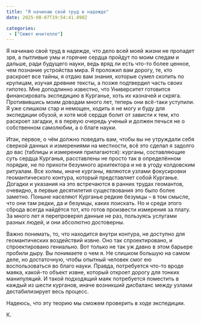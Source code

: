 ```yaml
---
title: "Я начинаю свой труд в надежде"
date: 2025-08-07T19:54:41.898Z

categories:
 - ["Сюжет ючителле"]
---
```


Я начинаю свой труд в надежде, что дело всей моей жизни не пропадет зря,
а пытливые умы и горячие сердца пройдут по моим следам и дальше, ради
будущего науки, ведь вряд ли есть что-то более ценное, чем познание
устройства мира. Я проложил вам дорогу, те, кто раскроет все тайны, я
отдаю вам знания, которые сумел скопить по крупицам, изучая древние
тексты, а позже подтвердил часть своих гипотез. Мне доподлинно известно,
что Университет готовится финансировать экспедицию в Курганье, хоть их
казначей и скряга. Противившись моим доводам много лет, теперь они
всё-таки уступили. Я уже слишком стар и немощен, ходить я не могу и буду
для экспедиции обузой, и хотя моё сердце болит от зависти к тем, кто
раскроет загадки, я в первую очередь ученый и должен печься не о
собственном самолюбии, а о благе науки.

Итак, первое, о чём должно поведать вам, чтобы вы не утруждали себя
сверкой данных и измерениями на местности, всё это сделал я задолго до
вас (таблицы и измерения прилагаются): курганы, составляющие суть сердца
Курганья, расставлены не просто так в определённом порядке, не по
прихоти безумного архитектора и не в угоду колдовским ритуалам. Все
холмы, иначе курганы, являются узлами фокусировки геомантического
контура, который представляет собой Курганье. Догадки и указания на это
встречаются в ранних трудах геомантов, очевидно, в первые десятилетия
существования это было более заметно. Поныне населяют Курганье редкие
безумцы – в том смысле, что они там редки, да и безумцы, каких поискать.
Но и среди этого сброда всегда найдётся тот, кто готов произвести
измерения за плату. За много лет я перепроверял данные не раз, пользуясь
услугами разных людей, и они абсолютно достоверны.

Важно понимать, то, что находится внутри контура, не доступно для
геомантических воздействий извне. Оно так спроектировано, и
спроектировано гениально. Вот только не так уж давно в этом барьере
пробили дыру. Вы понимаете о чем я. Не слишком большую на самом деле, но
достаточную, чтобы опытный человек смог ею воспользоваться во благо
науки. Правда, потребуется что-то вроде маяка, какой-то объект извне,
который откроет дорогу для тонких манипуляций. И такой подходящий маяк
потребуется поместить в каждый из шести курганов, иначе возникший
дисбаланс между узлами дестабилизирует весь процесс.

Надеюсь, что эту теорию мы сможем проверить в ходе экспедиции.

К.

